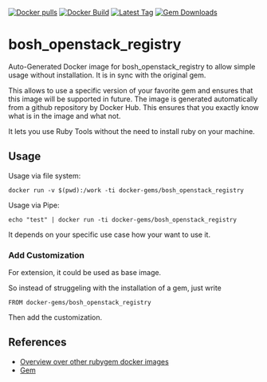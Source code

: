 [![Docker pulls](https://img.shields.io/docker/pulls/rubygem/bosh_openstack_registry.svg)](https://hub.docker.com/r/rubygem/bosh_openstack_registry/)
[![Docker Build](https://img.shields.io/docker/automated/rubygem/bosh_openstack_registry.svg)](https://hub.docker.com/r/rubygem/bosh_openstack_registry/)
[![Latest Tag](https://img.shields.io/github/tag/docker-rubygem/bosh_openstack_registry.svg)](https://hub.docker.com/r/rubygem/bosh_openstack_registry/)
[![Gem Downloads](https://img.shields.io/gem/dt/bosh_openstack_registry.svg)](https://rubygems.org/gems/bosh_openstack_registry/)
# bosh_openstack_registry

Auto-Generated Docker image for bosh_openstack_registry to allow simple usage without installation.
It is in sync with the original gem.

This allows to use a specific version of your favorite gem and ensures that this image will be supported in future.
The image is generated automatically from a github repository by Docker Hub.
This ensures that you exactly know what is in the image and what not.

It lets you use Ruby Tools without the need to install ruby on your machine.

## Usage

Usage via file system:

`docker run -v $(pwd):/work -ti docker-gems/bosh_openstack_registry`

Usage via Pipe:

`echo "test" | docker run -ti docker-gems/bosh_openstack_registry`

It depends on your specific use case how your want to use it.

### Add Customization

For extension, it could be used as base image.

So instead of struggeling with the installation of a gem, just write

`FROM docker-gems/bosh_openstack_registry`

Then add the customization.

## References

 - [Overview over other rubygem docker images](https://github.com/thinkbot/docker-rubygem)
 - [Gem](https://rubygems.org/gems/bosh_openstack_registry/)
